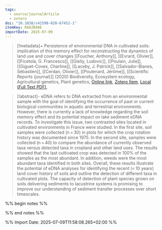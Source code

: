 ```yaml
---
tags:
  - source/journalArticle
  - zotero
doi: "10.1038/s41598-020-67452-1"
itemKey: K662B4AE
importDate: 2025-07-09
---
```

>[!metadata]+
> Persistence of environmental DNA in cultivated soils: implication of this memory effect for reconstructing the dynamics of land use and cover changes
> [[Foucher, Anthony]], [[Evrard, Olivier]], [[Ficetola, G. Francesco]], [[Gielly, Ludovic]], [[Poulain, Julie]], [[Giguet-Covex, Charline]], [[Laceby, J. Patrick]], [[Salvador-Blanes, Sébastien]], [[Cerdan, Olivier]], [[Poulenard, Jérôme]], 
> [[Scientific Reports (journal)]] (2020)
> Biodiversity, Ecosystem ecology, Agricultural genetics, Plant genetics, 
> [Online link](https://www.nature.com/articles/s41598-020-67452-1), [Zotero Item](zotero://select/library/items/K662B4AE), [Local (Full Text PDF)](file://C:/Users/aburg/Documents/references/zotero/storage/HNVNQMKK/Foucher2020_Persistenceenvironmental.pdf), 

>[!abstract]-
>eDNA refers to DNA extracted from an environmental sample with the goal of identifying the occurrence of past or current biological communities in aquatic and terrestrial environments. However, there is currently a lack of knowledge regarding the soil memory effect and its potential impact on lake sediment eDNA records. To investigate this issue, two contrasted sites located in cultivated environments in France were studied. In the first site, soil samples were collected (n = 30) in plots for which the crop rotation history was documented since 1975. In the second site, samples were collected (n = 40) to compare the abundance of currently observed taxa versus detected taxa in cropland and other land uses. The results showed that the last cultivated crop was detected in 100% of the samples as the most abundant. In addition, weeds were the most abundant taxa identified in both sites. Overall, these results illustrate the potential of eDNA analyses for identifying the recent (< 10 years) land cover history of soils and outline the detection of different taxa in cultivated plots. The capacity of detection of plant species grown on soils delivering sediments to lacustrine systems is promising to improve our understanding of sediment transfer processes over short timescales.

%% begin notes %%

%% end notes %%

%% Import Date: 2025-07-09T11:58:08.265+02:00 %%
